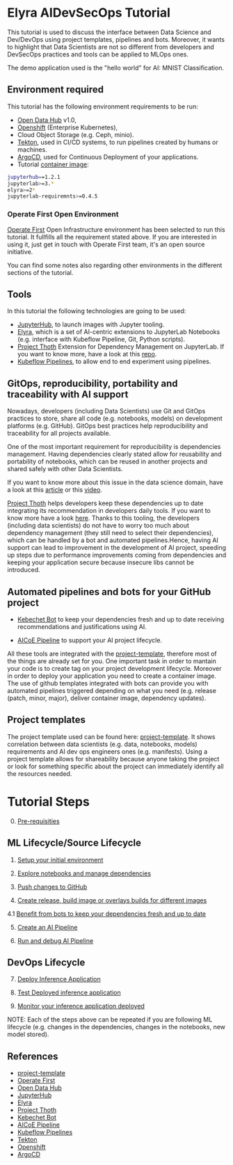 <!-- Global site tag (gtag.js) - Google Analytics -->
<script async src="https://www.googletagmanager.com/gtag/js?id=G-N7RV5NHKSY">
</script>
<script>
  window.dataLayer = window.dataLayer || [];
  function gtag(){dataLayer.push(arguments);}
  gtag('js', new Date());

  gtag('config', 'G-N7RV5NHKSY');
</script>

# Elyra AIDevSecOps Tutorial

This tutorial is used to discuss the interface between Data Science and Dev/DevOps using project templates, pipelines and bots.
Moreover, it wants to highlight that Data Scientists are not so different from developers and DevSecOps practices and tools can be applied to MLOps ones.

The demo application used is the "hello world" for AI: MNIST Classification.

## Environment required

This tutorial has the following environment requirements to be run:

- [Open Data Hub][3] v1.0,
- [Openshift][11] (Enterprise Kubernetes),
- Cloud Object Storage (e.g. Ceph, minio).
- [Tekton][10], used in CI/CD systems, to run pipelines created by humans or machines.
- [ArgoCD][12], used for Continuous Deployment of your applications.
- Tutorial [container image](https://quay.io/repository/thoth-station/s2i-lab-elyra?tag=ml-prague-workshop&tab=tags):

```bash
jupyterhub==1.2.1
jupyterlab>=3.*
elyra>=2*
jupyterlab-requiremnts>=0.4.5
```

### Operate First Open Environment

[Operate First][2] Open Infrastructure environment has been selected to run this tutorial. It fullfills all the requirement stated above. If you are interested in using it, just get in touch with Operate First team, it's an open source initiative.

You can find some notes also regarding other environments in the different sections of the tutorial.

## Tools

In this tutorial the following technologies are going to be used:

- [JupyterHub][4], to launch images with Jupyter tooling.
- [Elyra][5], which is a set of AI-centric extensions to JupyterLab Notebooks (e.g. interface with Kubeflow Pipeline, Git, Python scripts).
- [Project Thoth][6] Extension for Dependency Management on JupyterLab. If you want to know more, have a look at this [repo]((https://github.com/thoth-station/jupyterlab-requirements)).
- [Kubeflow Pipelines][9], to allow end to end experiment using pipelines.

## GitOps, reproducibility, portability and traceability with AI support

Nowadays, developers (including Data Scientists) use Git and GitOps practices to store, share all code (e.g. notebooks, models) on development platforms (e.g. GitHub).
GitOps best practices help reproducibility and traceability for all projects available.

One of the most important requirement for reproducibility is dependencies management. Having dependencies clearly stated allow for reusability and portability of notebooks,
which can be reused in another projects and shared safely with other Data Scientists.

If you want to know more about this issue in the data science domain, have a look at this [article](https://developers.redhat.com/blog/2021/03/19/managing-python-dependencies-with-the-thoth-jupyterlab-extension/) or this [video](https://www.youtube.com/watch?v=ifyQ2oSxjnU).

[Project Thoth][6] helps developers keep these dependencies up to date integrating its recommendation in developers daily tools. If you want to know more have a look [here](https://thoth-station.ninja/docs/developers/adviser/integration.html).
Thanks to this tooling, the developers (including data scientists) do not have to worry too much about dependency management (they still need to select their dependencies), which can be handled by a bot and automated pipelines.Hence, having AI support can lead to improvement in the development of AI project, speeding up steps due to performance improvements coming from dependencies and keeping your application secure because insecure libs cannot be introduced.

## Automated pipelines and bots for your GitHub project

- [Kebechet Bot][7] to keep your dependencies fresh and up to date receiving recommendations and justifications using AI.

- [AICoE Pipeline][8] to support your AI project lifecycle.

All these tools are integrated with the [project-template][1], therefore most of the things are already set for you.
One important task in order to mantain your code is to create tag on your project development lifecycle. Moreover in order to deploy your application you need to create a container image.
The use of github templates integrated with bots can provide you with automated pipelines triggered depending on what you need (e.g. release (patch, minor, major), deliver container image, dependency updates).

## Project templates

The project template used can be found here: [project-template][1].
It shows correlation between data scientists (e.g. data, notebooks, models) requirements and AI dev ops engineers ones (e.g. manifests).
Using a project template allows for shareability because anyone taking the project or look for something specific about the project can immediately identify
all the resources needed.

# Tutorial Steps

0. [Pre-requisities](./docs/source/pre-requisite.md)

## ML Lifecycle/Source Lifecycle

1. [Setup your initial environment](./docs/source/setup-initial-environment.md)

2. [Explore notebooks and manage dependencies](./docs/source/explore-notebooks-and-manage-dependencies.md)

3. [Push changes to GitHub](./docs/source/push-changes.md)

4. [Create release, build image or overlays builds for different images](./docs/source/build-images.md)

4.1 [Benefit from bots to keep your dependencies fresh and up to date](./docs/source/use-bots.md)

5. [Create an AI Pipeline](./docs/source/create-ai-pipeline.md)

6. [Run and debug AI Pipeline](./docs/source/run-ai-pipeline.md)

## DevOps Lifecycle

7. [Deploy Inference Application](./docs/source/deploy-model.md)

8. [Test Deployed inference application](./docs/source/test-model.md)

9. [Monitor your inference application deployed](./docs/source/monitor-model.md)

NOTE: Each of the steps above can be repeated if you are following ML lifecycle (e.g. changes in the dependencies, changes in the notebooks, new model stored).

## References

* [project-template][1]
* [Operate First][2]
* [Open Data Hub][3]
* [JupyterHub][4]
* [Elyra][5]
* [Project Thoth][6]
* [Kebechet Bot][7]
* [AICoE Pipeline][8]
* [Kubeflow Pipelines][9]
* [Tekton][10]
* [Openshift][11]
* [ArgoCD][12]

[1]: https://github.com/aicoe-aiops/project-template
[2]: https://www.operate-first.cloud/
[3]: https://opendatahub.io/
[4]: https://jupyter.org/hub
[5]: https://github.com/elyra-ai/elyra
[6]: https://thoth-station.ninja/
[7]: https://github.com/marketplace/khebhut
[8]: https://github.com/AICoE/aicoe-ci
[9]: https://www.kubeflow.org/docs/pipelines/overview/pipelines-overview/
[10]: https://tekton.dev/
[11]: https://www.openshift.com/
[12]: https://argoproj.github.io/argo-cd/
